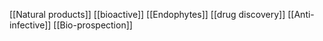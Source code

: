 [[Natural products]]
[[bioactive]]
[[Endophytes]]
[[drug discovery]]
[[Anti-infective]]
[[Bio-prospection]]

